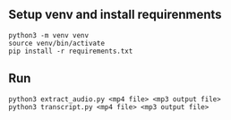 ## Setup venv and install requirenments
```
python3 -m venv venv
source venv/bin/activate
pip install -r requirements.txt
```

## Run
```
python3 extract_audio.py <mp4 file> <mp3 output file>
python3 transcript.py <mp4 file> <mp3 output file>

```
